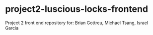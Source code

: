 # project2-luscious-locks-frontend
Project 2 front end repository for: Brian Gottreu, Michael Tsang, Israel Garcia
